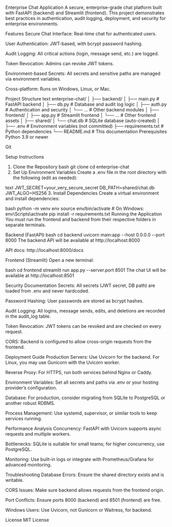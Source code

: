 Enterprise Chat Application
A secure, enterprise-grade chat platform built with FastAPI (backend) and Streamlit (frontend).
This project demonstrates best practices in authentication, audit logging, deployment, and security for enterprise environments.

Features
Secure Chat Interface: Real-time chat for authenticated users.

User Authentication: JWT-based, with bcrypt password hashing.

Audit Logging: All critical actions (login, message send, etc.) are logged.

Token Revocation: Admins can revoke JWT tokens.

Environment-based Secrets: All secrets and sensitive paths are managed via environment variables.

Cross-platform: Runs on Windows, Linux, or Mac.

Project Structure
text
enterprise-chat/
│
├── backend/
│   ├── main.py         # FastAPI backend
│   ├── db.py           # Database and audit log logic
│   ├── auth.py         # Authentication and security
│   └── ...             # Other backend modules
│
├── frontend/
│   ├── app.py          # Streamlit frontend
│   └── ...             # Other frontend assets
│
├── shared/
│   └── chat.db         # SQLite database (auto-created)
│
├── .env                # Environment variables (not committed)
├── requirements.txt    # Python dependencies
└── README.md           # This documentation
Prerequisites
Python 3.9 or newer

Git

Setup Instructions
1. Clone the Repository
bash
git clone <your-repo-url>
cd enterprise-chat
2. Set Up Environment Variables
Create a .env file in the root directory with the following (edit as needed):

text
JWT_SECRET=your_very_secure_secret
DB_PATH=shared/chat.db
JWT_ALGO=HS256
3. Install Dependencies
Create a virtual environment and install dependencies:

bash
python -m venv env
source env/bin/activate  # On Windows: env\Scripts\activate
pip install -r requirements.txt
Running the Application
You must run the frontend and backend from their respective folders in separate terminals.

Backend (FastAPI)
bash
cd backend
uvicorn main:app --host 0.0.0.0 --port 8000
The backend API will be available at http://localhost:8000

API docs: http://localhost:8000/docs

Frontend (Streamlit)
Open a new terminal:

bash
cd frontend
streamlit run app.py --server.port 8501
The chat UI will be available at http://localhost:8501

Security Documentation
Secrets: All secrets (JWT secret, DB path) are loaded from .env and never hardcoded.

Password Hashing: User passwords are stored as bcrypt hashes.

Audit Logging: All logins, message sends, edits, and deletions are recorded in the audit_log table.

Token Revocation: JWT tokens can be revoked and are checked on every request.

CORS: Backend is configured to allow cross-origin requests from the frontend.

Deployment Guide
Production Servers: Use Uvicorn for the backend. For Linux, you may use Gunicorn with the Uvicorn worker.

Reverse Proxy: For HTTPS, run both services behind Nginx or Caddy.

Environment Variables: Set all secrets and paths via .env or your hosting provider’s configuration.

Database: For production, consider migrating from SQLite to PostgreSQL or another robust RDBMS.

Process Management: Use systemd, supervisor, or similar tools to keep services running.

Performance Analysis
Concurrency: FastAPI with Uvicorn supports async requests and multiple workers.

Bottlenecks: SQLite is suitable for small teams; for higher concurrency, use PostgreSQL.

Monitoring: Use built-in logs or integrate with Prometheus/Grafana for advanced monitoring.

Troubleshooting
Database Errors: Ensure the shared directory exists and is writable.

CORS Issues: Make sure backend allows requests from the frontend origin.

Port Conflicts: Ensure ports 8000 (backend) and 8501 (frontend) are free.

Windows Users: Use Uvicorn, not Gunicorn or Waitress, for backend.

License
MIT License